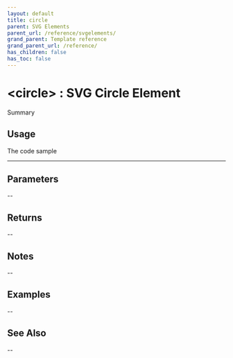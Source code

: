 ```yaml
---
layout: default
title: circle
parent: SVG Elements
parent_url: /reference/svgelements/
grand_parent: Template reference
grand_parent_url: /reference/
has_children: false
has_toc: false
---
```


# &lt;circle&gt; : SVG Circle Element

Summary

## Usage

 The code sample

---

## Parameters

--

## Returns 

--

## Notes


-- 

## Examples


--


## See Also


--

